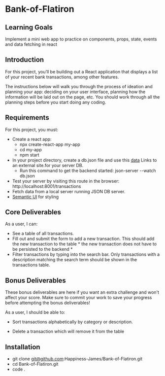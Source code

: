 # Bank-of-Flatiron
## Learning Goals
Implement a mini web app to practice on components, props, state, events and data fetching in react
## Introduction
For this project, you’ll be building out a React application that displays a list of your recent bank transactions, among other features.

The instructions below will walk you through the process of ideation and planning your app: deciding on your user interface, planning how the information will be laid out on the page, etc. You should work through all the planning steps before you start doing any coding.

## Requirements
For this project, you must:
+ Create a react app:
   + npx create-react-app my-app
   + cd my-app
   + npm start
+ In your project directory, create a db.json file and use this [data](https://docs.google.com/document/d/1EWN0qLfAWfgzO1N2P8H5WmrsTx0nMkhp3s-rXVESTNA/edit?usp=sharing) Links to an external site.for your server DB.
  + Run this command to get the backend started: json-server --watch db.json
+ Test your server by visiting this route in the browser: http://localhost:8001/transactions
+ Fetch data from a local server running JSON DB server.
+ [Semantic UI](https://semantic-ui.com/) for styling

## Core Deliverables
As a user, I can:

 + See a table of all transactions.
 + Fill out and submit the form to add a new transaction. This should add the new transaction to the table * the new transaction does not have to be persisted to the backend *
 + Filter transactions by typing into the search bar. Only transactions with a description matching the search term should be shown in the transactions table.
## Bonus Deliverables
These bonus deliverables are here if you want an extra challenge and won't affect your score. Make sure to commit your work to save your progress before attempting the bonus deliverables!

As a user, I should be able to:

- Sort transactions alphabetically by category or description.

- Delete a transaction which will remove it from the table
## Installation
+ git clone git@github.com:Happiness-James/Bank-of-Flatiron.git
+ cd Bank-of-Flatiron.git
+ code .
